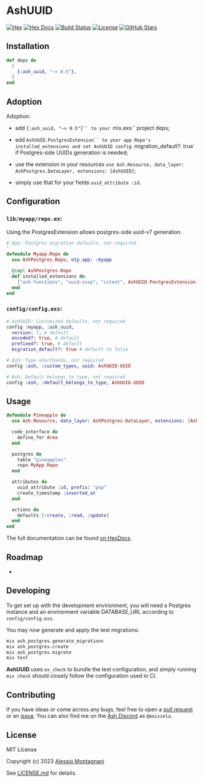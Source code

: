 # AshUUID

[![Hex](http://img.shields.io/hexpm/v/ash_uuid.svg?style=flat)](https://hex.pm/packages/ash_uuid)
[![Hex Docs](https://img.shields.io/badge/hex-docs-purple.svg)](https://hexdocs.pm/ash_uuid)
[![Build Status](https://img.shields.io/github/actions/workflow/status/zoonect-oss/ash_uuid/ci.yml)](https://github.com/zoonect-oss/ash_uuid)
[![License](https://img.shields.io/github/license/zoonect-oss/ash_uuid?color=blue)](https://github.com/zoonect-oss/ash_uuid/blob/main/LICENSE.md)
[![GitHub Stars](https://img.shields.io/github/stars/zoonect-oss/ash_uuid?color=ffd700&label=github&logo=github)](https://github.com/zoonect-oss/ash_uuid/stargazers)

## Installation

```elixir
def deps do
  [
    {:ash_uuid, "~> 0.5"},
  ]
end
```

## Adoption

Adoption:

- add `{:ash_uuid, "~> 0.5"}`` to your `mix.exs`` project deps;

- add `AshUUID.PostgresExtension`` to your app Repo's installed_extensions and set AshUUID config `migration_default?: true` if Postgres-side UUIDs generation is needed;

- use the extension in your resources `use Ash.Resource, data_layer: AshPostgres.DataLayer, extensions: [AshUUID]`;

- simply use that for your fields `uuid_attribute :id`.

## Configuration

### `lib/myapp/repo.ex`:

Using the PostgresExtension allows postgres-side uuid-v7 generation.

```elixir
# App: Postgres migration defaults, not required
`
defmodule Myapp.Repo do
  use AshPostgres.Repo, otp_app: :myapp

  @impl AshPostgres.Repo
  def installed_extensions do
    ["ash-functions", "uuid-ossp", "citext", AshUUID.PostgresExtension]
  end
end
```

### `config/config.exs`:

```elixir
# AshUUID: Customized defaults, not required
config :myapp, :ash_uuid,
  version: 7, # default
  encoded?: true, # default
  prefixed?: true, # default
  migration_default?: true # default to false

# Ash: Type shorthands, not required
config :ash, :custom_types, uuid: AshUUID.UUID

# Ash: Default belongs_to type, not required
config :ash, :default_belongs_to_type, AshUUID.UUID
```

## Usage

```elixir
defmodule Pineapple do
  use Ash.Resource, data_layer: AshPostgres.DataLayer, extensions: [AshUUID]

  code_interface do
    define_for Area
  end

  postgres do
    table "pineapples"
    repo MyApp.Repo
  end

  attributes do
    uuid_attribute :id, prefix: "pnp"
    create_timestamp :inserted_at
  end

  actions do
    defaults [:create, :read, :update]
  end
end
```

The full documentation can be found [on HexDocs].

## Roadmap

-

## Developing

To get set up with the development environment, you will need a Postgres
instance and an environment variable DATABASE_URL according to `config/config.exs`.

You may now generate and apply the test migrations:

```sh
mix ash_postgres.generate_migrations
mix ash_postgres.create
mix ash_postgres.migrate
mix test
```

**AshUUID** uses `ex_check` to bundle the test configuration, and simply running
`mix check` should closely follow the configuration used in CI.

## Contributing

If you have ideas or come across any bugs, feel free to open a [pull request] or
an [issue]. You can also find me on the [Ash Discord](https://discord.gg/D7FNG2q) as `@moissela`.

## License

MIT License

Copyright (c) 2023 [Alessio Montagnani]

See [LICENSE.md] for details.

[Alessio Montagnani]: https://github.com/moissela
[LICENSE.md]: https://github.com/zoonect-oss/ash_uuid/blob/main/LICENSE.md
[pull request]: https://github.com/zoonect-oss/ash_uuid/pulls
[issue]: https://github.com/zoonect-oss/ash_uuid/issues
[on HexDocs]: https://hexdocs.pm/ash_uuid
